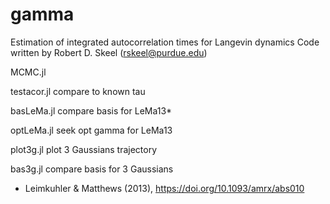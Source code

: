 # gamma
Estimation of integrated autocorrelation times for Langevin dynamics
Code written by Robert D. Skeel (rskeel@purdue.edu)
 
MCMC.jl

testacor.jl compare to known tau

basLeMa.jl compare basis for LeMa13*

optLeMa.jl seek opt gamma for LeMa13

plot3g.jl plot 3 Gaussians trajectory

bas3g.jl compare basis for 3 Gaussians

* Leimkuhler & Matthews (2013), https://doi.org/10.1093/amrx/abs010
